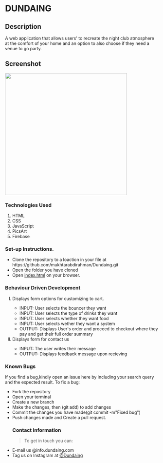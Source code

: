 # DUNDAING

## Description
A web application that allows users' to recreate the night club atmosphere at the comfort of your home and an option to also choose if they need a venue to go party.

## Screenshot
<img src="./" alt="" width="400"/>


### Technologies Used
<ol>
<li>HTML</li>
<li>CSS</li>
<li>JavaScript</li>
<li>PicsArt</li>
<li>Firebase</li>
</ol>

### Set-up Instructions.
<ul>
<li>Clone the repository to a loaction in your file at https://github.com/mukhtarabdirahman/Dundaing.git </li>
<li>Open the folder you have cloned</li>
<li>Open <ins>index.html</ins> on your browser.</li>
</ul>

### Behaviour Driven Development
<ol type="I">
<li>Displays form options for customizing to cart.</li>
<ul>
<li>INPUT: User selects the bouncer they want</li>
<li>INPUT: User selects the type of drinks they want</li>
<li>INPUT: User selects whether they want food</li>
<li>INPUT: User selects wether they want a system</li>
<li>OUTPUT: Displays User's order and proceed to checkout where they pay and get their full order summary</li>
</ul>
<li>Displays form for contact us</li>
<ul>
<li>INPUT: The user writes their message</li>
<li>OUTPUT: Displays feedback message upon recieving</li>
</ul>
</ol>

### Known Bugs
If you find a bug,kindly open an issue here by including your search query and the expected result.
To fix a bug:
<ul list-style-type=circle;>
<li>Fork the repository</li>
<li>Open your terminal</li>
<li>Create a new branch</li>
<li>Make the changes, then (git add) to add changes</li>
<li>Commit the changes you have made(git commit -m"Fixed bug") </li>
<li>Push changes made and Create a  pull request.</li>

### Contact Information
> To get in touch you can:
<li>E-mail us @info.dundaing.com</li>
<li>Tag us on Instagram at <ins>@Dundaing<ins> </li>
